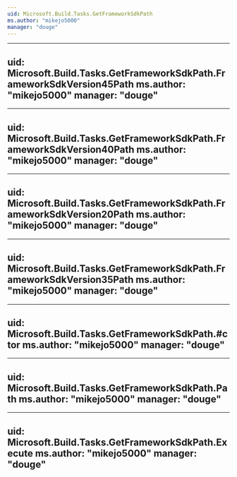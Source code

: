 ```yaml
---
uid: Microsoft.Build.Tasks.GetFrameworkSdkPath
ms.author: "mikejo5000"
manager: "douge"
---
```


---
uid: Microsoft.Build.Tasks.GetFrameworkSdkPath.FrameworkSdkVersion45Path
ms.author: "mikejo5000"
manager: "douge"
---

---
uid: Microsoft.Build.Tasks.GetFrameworkSdkPath.FrameworkSdkVersion40Path
ms.author: "mikejo5000"
manager: "douge"
---

---
uid: Microsoft.Build.Tasks.GetFrameworkSdkPath.FrameworkSdkVersion20Path
ms.author: "mikejo5000"
manager: "douge"
---

---
uid: Microsoft.Build.Tasks.GetFrameworkSdkPath.FrameworkSdkVersion35Path
ms.author: "mikejo5000"
manager: "douge"
---

---
uid: Microsoft.Build.Tasks.GetFrameworkSdkPath.#ctor
ms.author: "mikejo5000"
manager: "douge"
---

---
uid: Microsoft.Build.Tasks.GetFrameworkSdkPath.Path
ms.author: "mikejo5000"
manager: "douge"
---

---
uid: Microsoft.Build.Tasks.GetFrameworkSdkPath.Execute
ms.author: "mikejo5000"
manager: "douge"
---
